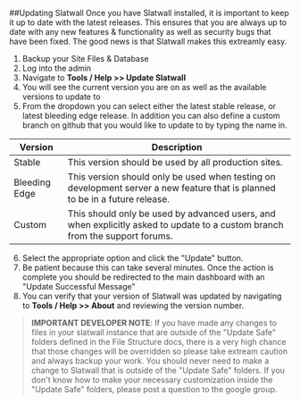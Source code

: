 ##Updating Slatwall
Once you have Slatwall installed, it is important to keep it up to date with the latest releases.  This ensures that you are always up to date with any new features & functionality as well as security bugs that have been fixed.  The good news is that Slatwall makes this extreamly easy.

1. Backup your Site Files & Database
2. Log into the admin
3. Navigate to **Tools / Help >> Update Slatwall**
4. You will see the current version you are on as well as the available versions to update to
5. From the dropdown you can select either the latest stable release, or latest bleeding edge release.  In addition you can also define a custom branch on github that you would like to update to by typing the name in.

| Version       | Description                                                                                                                  |
|---------------|------------------------------------------------------------------------------------------------------------------------------|
| Stable        | This version should be used by all production sites.                                                                         |
| Bleeding Edge | This version should only be used when testing on development server a new feature that is planned to be in a future release. |
| Custom        | This should only be used by advanced users, and when explicitly asked to update to a custom branch from the support forums.  |

6. Select the appropriate option and click the "Update" button.
7. Be patient because this can take several minutes.  Once the action is complete you should be redirected to the main dashboard with an "Update Successful Message"
8. You can verify that your version of Slatwall was updated by navigating to **Tools / Help >> About** and reviewing the version number.

>__IMPORTANT DEVELOPER NOTE__:  If you have made any changes to files in your slatwall instance that are outside of the "Update Safe" folders defined in the File Structure docs, there is a very high chance that those changes will be overridden so please take extream caution and always backup your work.  You should never need to make a change to Slatwall that is outside of the "Update Safe" folders.  If you don't know how to make your necessary customization inside the "Update Safe" folders, please post a question to the google group.

